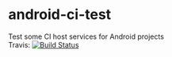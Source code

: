 # android-ci-test
Test some CI host services for Android projects  
Travis: [![Build Status](https://travis-ci.org/playground-codes/android-ci-test.svg?branch=master)](https://travis-ci.org/playground-codes/android-ci-test)

